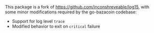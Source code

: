This package is a fork of https://github.com/inconshreveable/log15, with some
minor modifications required by the go-bazacoin codebase:

 * Support for log level `trace`
 * Modified behavior to exit on `critical` failure
